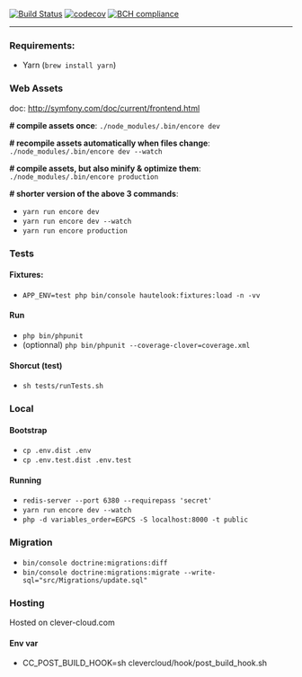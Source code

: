 [![Build Status](https://travis-ci.org/romainnorberg/getresources.tech.svg?branch=master)](https://travis-ci.org/romainnorberg/getresources.tech)
[![codecov](https://codecov.io/gh/romainnorberg/getresources.tech/branch/master/graph/badge.svg)](https://codecov.io/gh/romainnorberg/getresources.tech)
[![BCH compliance](https://bettercodehub.com/edge/badge/romainnorberg/getresources.tech?branch=master)](https://bettercodehub.com/)

***

### Requirements:
- Yarn (`brew install yarn`)

### Web Assets

doc: http://symfony.com/doc/current/frontend.html

**# compile assets once**: `./node_modules/.bin/encore dev`

**# recompile assets automatically when files change**: `./node_modules/.bin/encore dev --watch`

**# compile assets, but also minify & optimize them**: `./node_modules/.bin/encore production`

**# shorter version of the above 3 commands**: 
- `yarn run encore dev`
- `yarn run encore dev --watch`
- `yarn run encore production`

### Tests

#### Fixtures:
- `APP_ENV=test php bin/console hautelook:fixtures:load -n -vv`

#### Run
- `php bin/phpunit`
- (optionnal) `php bin/phpunit --coverage-clover=coverage.xml`

#### Shorcut (test)
- `sh tests/runTests.sh`

### Local

#### Bootstrap 
- `cp .env.dist .env`
- `cp .env.test.dist .env.test`

#### Running
- `redis-server --port 6380 --requirepass 'secret'`
- `yarn run encore dev --watch`
- `php -d variables_order=EGPCS -S localhost:8000 -t public`

### Migration
- `bin/console doctrine:migrations:diff`
- `bin/console doctrine:migrations:migrate --write-sql="src/Migrations/update.sql"`

### Hosting
Hosted on clever-cloud.com

#### Env var
- CC_POST_BUILD_HOOK=sh clevercloud/hook/post_build_hook.sh